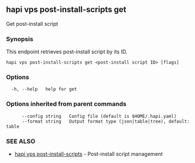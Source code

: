 ## hapi vps post-install-scripts get

Get post-install script

### Synopsis

This endpoint retrieves post-install script by its ID.

```
hapi vps post-install-scripts get <post-install script ID> [flags]
```

### Options

```
  -h, --help   help for get
```

### Options inherited from parent commands

```
      --config string   Config file (default is $HOME/.hapi.yaml)
      --format string   Output format type (json|table|tree), default: table
```

### SEE ALSO

* [hapi vps post-install-scripts](hapi_vps_post-install-scripts.md)	 - Post-install script management


